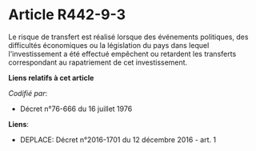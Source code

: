 # Article R442-9-3

Le risque de transfert est réalisé lorsque des événements politiques, des difficultés économiques ou la législation du pays
dans lequel l'investissement a été effectué empêchent ou retardent les transferts correspondant au rapatriement de cet
investissement.

**Liens relatifs à cet article**

_Codifié par_:

  - Décret n°76-666 du 16 juillet 1976

**Liens**:

  - DEPLACE: Décret n°2016-1701 du 12 décembre 2016 - art. 1
